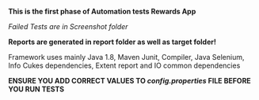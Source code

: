 **This is the first phase of Automation tests Rewards App**

*Failed Tests are in Screenshot folder*

**Reports are generated in report folder as well as target folder!**

Framework uses mainly Java 1.8, Maven Junit, Compiler, Java Selenium, Info Cukes dependencies, Extent report and IO common dependencies

**ENSURE YOU ADD CORRECT VALUES TO *config.properties* FILE BEFORE YOU RUN TESTS**
  


